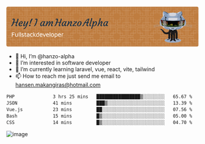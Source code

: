 ![Header](./github-header-image.png)

- 👋 Hi, I’m @hanzo-alpha
- 👀 I’m interested in software developer
- 🌱 I’m currently learning laravel, vue, react, vite, tailwind
- 📫 How to reach me just send me email to hansen.makangiras@hotmail.com 

<!---
hanzo-alpha/hanzo-alpha is a ✨ special ✨ repository because its `README.md` (this file) appears on your GitHub profile.
You can click the Preview link to take a look at your changes.
--->

<!--START_SECTION:waka-->

```txt
PHP              3 hrs 25 mins   ████████████████▒░░░░░░░░   65.67 %
JSON             41 mins         ███▒░░░░░░░░░░░░░░░░░░░░░   13.39 %
Vue.js           23 mins         ██░░░░░░░░░░░░░░░░░░░░░░░   07.56 %
Bash             15 mins         █▒░░░░░░░░░░░░░░░░░░░░░░░   05.00 %
CSS              14 mins         █▒░░░░░░░░░░░░░░░░░░░░░░░   04.70 %
```

<!--END_SECTION:waka-->

![image](https://github.com/hanzo-alpha/hanzo-alpha/assets/111342797/c4bd2977-6123-4017-8652-6e166259b484)

